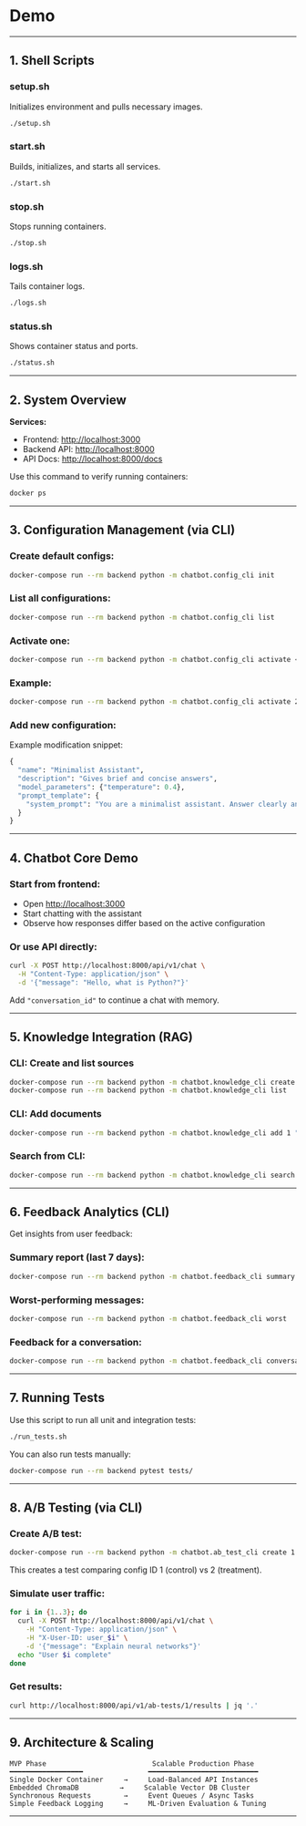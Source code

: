 # Demo

---

## 1. Shell Scripts


### setup.sh

Initializes environment and pulls necessary images.

```bash
./setup.sh
```

### start.sh

Builds, initializes, and starts all services.

```bash
./start.sh
```

### stop.sh

Stops running containers.

```bash
./stop.sh
```

### logs.sh

Tails container logs.

```bash
./logs.sh
```

### status.sh

Shows container status and ports.

```bash
./status.sh
```

---

## 2. System Overview

**Services:**

* Frontend: [http://localhost:3000](http://localhost:3000)
* Backend API: [http://localhost:8000](http://localhost:8000)
* API Docs: [http://localhost:8000/docs](http://localhost:8000/docs)

Use this command to verify running containers:

```bash
docker ps
```

---

## 3. Configuration Management (via CLI)

### Create default configs:

```bash
docker-compose run --rm backend python -m chatbot.config_cli init
```

### List all configurations:

```bash
docker-compose run --rm backend python -m chatbot.config_cli list
```

### Activate one:

```bash
docker-compose run --rm backend python -m chatbot.config_cli activate <config_id>
```

### Example:

```bash
docker-compose run --rm backend python -m chatbot.config_cli activate 2
```

### Add new configuration:

Example modification snippet:

```python
{
  "name": "Minimalist Assistant",
  "description": "Gives brief and concise answers",
  "model_parameters": {"temperature": 0.4},
  "prompt_template": {
    "system_prompt": "You are a minimalist assistant. Answer clearly and concisely."
  }
}
```

---

## 4. Chatbot Core Demo

### Start from frontend:

* Open [http://localhost:3000](http://localhost:3000)
* Start chatting with the assistant
* Observe how responses differ based on the active configuration

### Or use API directly:

```bash
curl -X POST http://localhost:8000/api/v1/chat \
  -H "Content-Type: application/json" \
  -d '{"message": "Hello, what is Python?"}'
```

Add `"conversation_id"` to continue a chat with memory.

---

## 5. Knowledge Integration (RAG)

### CLI: Create and list sources

```bash
docker-compose run --rm backend python -m chatbot.knowledge_cli create "AI Concepts" "Includes FastAPI, ML topics"
docker-compose run --rm backend python -m chatbot.knowledge_cli list
```

### CLI: Add documents

```bash
docker-compose run --rm backend python -m chatbot.knowledge_cli add 1 "FastAPI is a modern Python web framework..."
```

### Search from CLI:

```bash
docker-compose run --rm backend python -m chatbot.knowledge_cli search "What is FastAPI?"
```

---

## 6. Feedback Analytics (CLI)

Get insights from user feedback:

### Summary report (last 7 days):

```bash
docker-compose run --rm backend python -m chatbot.feedback_cli summary
```

### Worst-performing messages:

```bash
docker-compose run --rm backend python -m chatbot.feedback_cli worst
```

### Feedback for a conversation:

```bash
docker-compose run --rm backend python -m chatbot.feedback_cli conversation <conversation_id>
```

---

## 7. Running Tests

Use this script to run all unit and integration tests:

```bash
./run_tests.sh
```

You can also run tests manually:

```bash
docker-compose run --rm backend pytest tests/
```

---

## 8. A/B Testing (via CLI)

### Create A/B test:

```bash
docker-compose run --rm backend python -m chatbot.ab_test_cli create 1 2 50
```

This creates a test comparing config ID 1 (control) vs 2 (treatment).

### Simulate user traffic:

```bash
for i in {1..3}; do
  curl -X POST http://localhost:8000/api/v1/chat \
    -H "Content-Type: application/json" \
    -H "X-User-ID: user_$i" \
    -d '{"message": "Explain neural networks"}'
  echo "User $i complete"
done
```

### Get results:

```bash
curl http://localhost:8000/api/v1/ab-tests/1/results | jq '.'
```

---

## 9. Architecture & Scaling

```
MVP Phase                          Scalable Production Phase
━━━━━━━━━━━━━━━━━━                ━━━━━━━━━━━━━━━━━━━━━━━━━━━
Single Docker Container     →     Load-Balanced API Instances
Embedded ChromaDB          →     Scalable Vector DB Cluster
Synchronous Requests        →     Event Queues / Async Tasks
Simple Feedback Logging     →     ML-Driven Evaluation & Tuning
```

---
